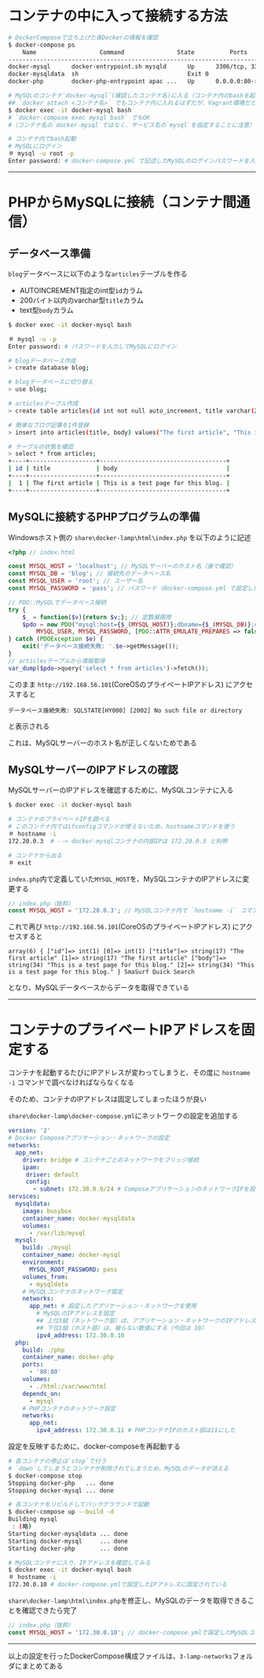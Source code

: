# コンテナの中に入って接続する方法

```sh
# DockerComposeで立ち上げた各Dockerの情報を確認
$ docker-compose ps
    Name                  Command               State          Ports
---------------------------------------------------------------------------
docker-mysql      docker-entrypoint.sh mysqld      Up      3306/tcp, 33060/tcp
docker-mysqldata  sh                               Exit 0
docker-php        docker-php-entrypoint apac ...   Up      0.0.0.0:80->80/tcp

# MySQLのコンテナ`docker-mysql`(確認したコンテナ名)に入る（コンテナ内のbashを起動する）
## `docker attach <コンテナ名>` でもコンテナ内に入れるはずだが、Vagrant環境だとフリーズしてしまった
$ docker exec -it docker-mysql bash
# `docker-compose exec mysql bash` でもOK
#（コンテナ名の`docker-mysql`ではなく、サービス名の`mysql`を指定することに注意）

# コンテナ内でbash起動
# MySQLにログイン
＃ mysql -u root -p
Enter password: # docker-compose.yml で記述したMySQLのログインパスワードを入力
```

-----

# PHPからMySQLに接続（コンテナ間通信）

## データベース準備

`blog`データベースに以下のような`articles`テーブルを作る
- AUTOINCREMENT指定のint型`id`カラム
- 200バイト以内のvarchar型`title`カラム
- text型`body`カラム

```sh
$ docker exec -it docker-mysql bash

＃ mysql -u -p
Enter password: # パスワードを入力してMySQLにログイン

# blogデータベース作成
> create database blog;

# blogデータベースに切り替え
> use blog;

# articlesテーブル作成
> create table articles(id int not null auto_increment, title varchar(200), body text, primary key (id));

# 簡単なブログ記事を1件登録
> insert into articles(title, body) values("The first article", "This is a test page for this blog.");

# テーブルの状態を確認
> select * from articles;
+----+-------------------+------------------------------------+
| id | title             | body                               |
+----+-------------------+------------------------------------+
|  1 | The first article | This is a test page for this blog. |
+----+-------------------+------------------------------------+
```

## MySQLに接続するPHPプログラムの準備

Windowsホスト側の `share\docker-lamp\html\index.php` を以下のように記述
```php
<?php // index.html

const MYSQL_HOST = 'localhost'; // MySQLサーバーのホスト名（後で確認）
const MYSQL_DB = 'blog'; // 接続先のデータベース名
const MYSQL_USER = 'root'; // ユーザー名
const MYSQL_PASSWORD = 'pass'; // パスワード（docker-compose.yml で設定したもの）

// PDO::MySQLでデータベース接続
try {
    $_ = function($v){return $v;}; // 定数展開用
    $pdo = new PDO("mysql:host={$_(MYSQL_HOST)};dbname={$_(MYSQL_DB)};charset=utf8",
        MYSQL_USER, MYSQL_PASSWORD, [PDO::ATTR_EMULATE_PREPARES => false]);
} catch (PDOException $e) {
    exit('データベース接続失敗: '.$e->getMessage());
}
// articlesテーブルから情報取得
var_dump($pdo->query('select * from articles')->fetch());
```

このまま `http://192.168.56.101`(CoreOSのプライベートIPアドレス) にアクセスすると
```
データベース接続失敗: SQLSTATE[HY000] [2002] No such file or directory
```
と表示される

これは、MySQLサーバーのホスト名が正しくないためである

## MySQLサーバーのIPアドレスの確認

MySQLサーバーのIPアドレスを確認するために、MySQLコンテナに入る

```sh
$ docker exec -it docker-mysql bash

# コンテナのプライベートIPを調べる
# このコンテナ内ではifconfigコマンドが使えないため、hostnameコマンドを使う
＃ hostname -i
172.20.0.3  # --> docker-mysqlコンテナの内部IPは 172.20.0.3 と判明

# コンテナから出る
＃ exit
```

`index.php`内で定義していた`MYSQL_HOST`を、MySQLコンテナのIPアドレスに変更する

```php
// index.php（抜粋）
const MYSQL_HOST = '172.20.0.3'; // MySQLコンテナ内で `hostname -i` コマンドを打った時に返ってきたIPアドレス
```

これで再び `http://192.168.56.101`(CoreOSのプライベートIPアドレス) にアクセスすると
```
array(6) { ["id"]=> int(1) [0]=> int(1) ["title"]=> string(17) "The first article" [1]=> string(17) "The first article" ["body"]=> string(34) "This is a test page for this blog." [2]=> string(34) "This is a test page for this blog." } SmaSurf Quick Search
```
となり、MySQLデータベースからデータを取得できている

---

# コンテナのプライベートIPアドレスを固定する

コンテナを起動するたびにIPアドレスが変わってしまうと、その度に `hostname -i` コマンドで調べなければならなくなる

そのため、コンテナのIPアドレスは固定してしまったほうが良い

`share\docker-lamp\docker-compose.yml`にネットワークの設定を追加する
```yaml
version: '2'
# Docker Composeアプリケーション・ネットワークの設定
networks:
  app_net:
    driver: bridge # コンテナごとのネットワークをブリッジ接続
    ipam:
     driver: default
     config:
       - subnet: 172.30.0.0/24 # ComposeアプリケーションのネットワークIPを設定
services:
  mysqldata:
    image: busybox
    container_name: docker-mysqldata
    volumes:
      - /var/lib/mysql
  mysql:
    build: ./mysql
    container_name: docker-mysql
    environment:
      MYSQL_ROOT_PASSWORD: pass
    volumes_from:
      - mysqldata
    # MySQLコンテナのネットワーク設定
    networks:
      app_net: # 設定したアプリケーション・ネットワークを使用
        # MySQLのIPアドレスを設定
        ## 上位3組（ネットワーク部）は、アプリケーション・ネットワークのIPアドレスと合わせる（172.30.0）
        ## 下位1組（ホスト部）は、被らない数値にする（今回は 10）
        ipv4_address: 172.30.0.10
  php:
    build: ./php
    container_name: docker-php
    ports:
      - '80:80'
    volumes:
      - ./html:/var/www/html
    depends_on:
      - mysql
    # PHPコンテナのネットワーク設定
    networks:
      app_net:
        ipv4_address: 172.30.0.11 # PHPコンテナIPのホスト部は11にした
```

設定を反映するために、docker-composeを再起動する

```sh
# 各コンテナの停止は`stop`で行う
# `down`してしまうとコンテナが削除されてしまうため、MySQLのデータが消える
$ docker-compose stop
Stopping docker-php   ... done
Stopping docker-mysql ... done

# 各コンテナをリビルドしてバックグラウンドで起動
$ docker-compose up --build -d
Building mysql
 : (略)
Starting docker-mysqldata ... done
Starting docker-mysql     ... done
Starting docker-php       ... done

# MySQLコンテナに入り、IPアドレスを確認してみる
$ docker exec -it docker-mysql bash
＃ hostname -i
172.30.0.10 # docker-compose.ymlで設定したIPアドレスに固定されている
```

`share\docker-lamp\html\index.php`を修正し、MySQLのデータを取得できることを確認できたら完了

```php
// index.php（抜粋）
const MYSQL_HOST = '172.30.0.10'; // docker-compose.ymlで設定したMySQLコンテナのIPアドレス
```

---

以上の設定を行ったDockerCompose構成ファイルは、`3-lamp-networks`フォルダにまとめてある